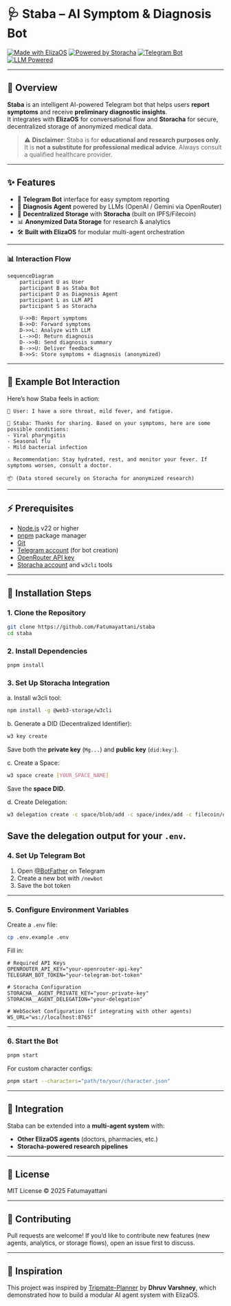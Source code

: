 # 🩺 Staba – AI Symptom & Diagnosis Bot

[![Made with ElizaOS](https://img.shields.io/badge/Made%20with-ElizaOS-blueviolet?style=for-the-badge&logo=protocols)](https://github.com/elizaos/eliza)
[![Powered by Storacha](https://img.shields.io/badge/Powered%20by-Storacha-orange?style=for-the-badge&logo=ipfs)](https://storacha.network)
[![Telegram Bot](https://img.shields.io/badge/Telegram-Bot-blue?style=for-the-badge&logo=telegram)](https://t.me/)
[![LLM Powered](https://img.shields.io/badge/LLM-OpenAI%2FGemini-green?style=for-the-badge&logo=OpenAI)](https://openai.com)

---

## 📌 Overview

**Staba** is an intelligent AI-powered Telegram bot that helps users **report symptoms** and receive **preliminary diagnostic insights**.  
It integrates with **ElizaOS** for conversational flow and **Storacha** for secure, decentralized storage of anonymized medical data.

> ⚠️ **Disclaimer**: Staba is for **educational and research purposes only**.  
> It is **not a substitute for professional medical advice**. Always consult a qualified healthcare provider.

---

## ✨ Features

- 🤖 **Telegram Bot** interface for easy symptom reporting  
- 🧠 **Diagnosis Agent** powered by LLMs (OpenAI / Gemini via OpenRouter)  
- 🔐 **Decentralized Storage** with **Storacha** (built on IPFS/Filecoin)  
- 📊 **Anonymized Data Storage** for research & analytics  
- 🛠️ **Built with ElizaOS** for modular multi-agent orchestration  

---

### 📊 Interaction Flow

```mermaid
sequenceDiagram
    participant U as User
    participant B as Staba Bot
    participant D as Diagnosis Agent
    participant L as LLM API
    participant S as Storacha

    U->>B: Report symptoms
    B->>D: Forward symptoms
    D->>L: Analyze with LLM
    L-->>D: Return diagnosis
    D-->>B: Send diagnosis summary
    B-->>U: Deliver feedback
    B->>S: Store symptoms + diagnosis (anonymized)
```

---

## 💬 Example Bot Interaction

Here’s how Staba feels in action:

```
👩 User: I have a sore throat, mild fever, and fatigue.

🤖 Staba: Thanks for sharing. Based on your symptoms, here are some possible conditions:
- Viral pharyngitis
- Seasonal flu
- Mild bacterial infection

⚠️ Recommendation: Stay hydrated, rest, and monitor your fever. If symptoms worsen, consult a doctor.

📦 (Data stored securely on Storacha for anonymized research)
```

---

## ⚡ Prerequisites

* [Node.js](https://nodejs.org/) v22 or higher
* [pnpm](https://pnpm.io/) package manager
* [Git](https://git-scm.com/)
* [Telegram account](https://t.me/) (for bot creation)
* [OpenRouter API key](https://openrouter.ai/)
* [Storacha account](https://storacha.network) and `w3cli` tools

---

## 🚀 Installation Steps

### 1. Clone the Repository

```bash
git clone https://github.com/Fatumayattani/staba
cd staba
```

### 2. Install Dependencies

```bash
pnpm install
```

### 3. Set Up Storacha Integration

a. Install w3cli tool:

```bash
npm install -g @web3-storage/w3cli
```

b. Generate a DID (Decentralized Identifier):

```bash
w3 key create
```

Save both the **private key** (`Mg...`) and **public key** (`did:key:`).

c. Create a Space:

```bash
w3 space create [YOUR_SPACE_NAME]
```

Save the **space DID**.

d. Create Delegation:

```bash
w3 delegation create -c space/blob/add -c space/index/add -c filecoin/offer -c upload/add <YOUR_AGENT_DID> --base64
```

Save the delegation output for your `.env`.
---

### 4. Set Up Telegram Bot

1. Open [@BotFather](https://t.me/BotFather) on Telegram
2. Create a new bot with `/newbot`
3. Save the bot token

---

### 5. Configure Environment Variables

Create a `.env` file:

```bash
cp .env.example .env
```

Fill in:

```env
# Required API Keys
OPENROUTER_API_KEY="your-openrouter-api-key"
TELEGRAM_BOT_TOKEN="your-telegram-bot-token"

# Storacha Configuration
STORACHA__AGENT_PRIVATE_KEY="your-private-key"
STORACHA__AGENT_DELEGATION="your-delegation"

# WebSocket Configuration (if integrating with other agents)
WS_URL="ws://localhost:8765"
```

---

### 6. Start the Bot

```bash
pnpm start
```

For custom character configs:

```bash
pnpm start --characters="path/to/your/character.json"
```

---

## 🔗 Integration

Staba can be extended into a **multi-agent system** with:

* **Other ElizaOS agents** (doctors, pharmacies, etc.)
* **Storacha-powered research pipelines**

---

## 📜 License

MIT License © 2025 Fatumayattani

---

## 🤝 Contributing

Pull requests are welcome!
If you’d like to contribute new features (new agents, analytics, or storage flows), open an issue first to discuss.

---

## 🙏 Inspiration

This project was inspired by [Tripmate-Planner](https://github.com/Dhruv-Varshney-developer/Tripmate-Planner) by **Dhruv Varshney**, which demonstrated how to build a modular AI agent system with ElizaOS.




